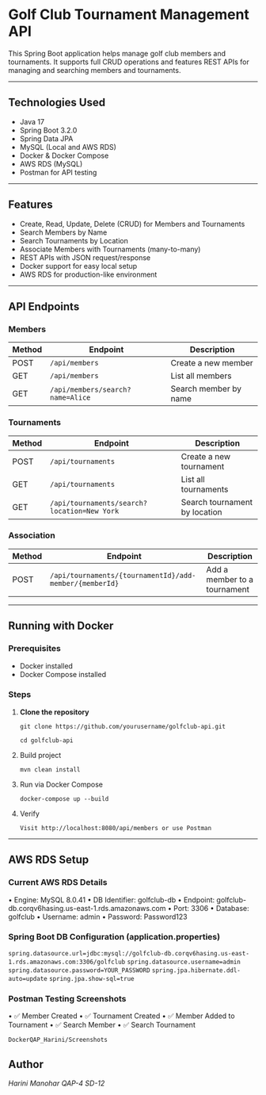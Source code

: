 # Golf Club Tournament Management API

This Spring Boot application helps manage golf club members and tournaments. It supports full CRUD operations and features REST APIs for managing and searching members and tournaments.

---

## Technologies Used

- Java 17
- Spring Boot 3.2.0
- Spring Data JPA
- MySQL (Local and AWS RDS)
- Docker & Docker Compose
- AWS RDS (MySQL)
- Postman for API testing

---

## Features

- Create, Read, Update, Delete (CRUD) for Members and Tournaments
- Search Members by Name
- Search Tournaments by Location
- Associate Members with Tournaments (many-to-many)
- REST APIs with JSON request/response
- Docker support for easy local setup
- AWS RDS for production-like environment

---

##  API Endpoints

###  Members
| Method | Endpoint                      | Description                |
|--------|-------------------------------|----------------------------|
| POST   | `/api/members`                | Create a new member        |
| GET    | `/api/members`                | List all members           |
| GET    | `/api/members/search?name=Alice` | Search member by name  |

###  Tournaments
| Method | Endpoint                           | Description                   |
|--------|------------------------------------|-------------------------------|
| POST   | `/api/tournaments`                 | Create a new tournament       |
| GET    | `/api/tournaments`                 | List all tournaments          |
| GET    | `/api/tournaments/search?location=New York` | Search tournament by location |

###  Association
| Method | Endpoint                               | Description                    |
|--------|----------------------------------------|--------------------------------|
| POST   | `/api/tournaments/{tournamentId}/add-member/{memberId}` | Add a member to a tournament |

---

##  Running with Docker

###  Prerequisites

- Docker installed
- Docker Compose installed

###  Steps

1. **Clone the repository**
   
   `git clone https://github.com/yourusername/golfclub-api.git`

   `cd golfclub-api`
   

2.	Build project

    `mvn clean install`

3.	Run via Docker Compose

    `docker-compose up --build`

4.	Verify

      `Visit http://localhost:8080/api/members or use Postman`

---

## AWS RDS Setup

### Current AWS RDS Details
•	Engine: MySQL 8.0.41
•	DB Identifier: golfclub-db
•	Endpoint: golfclub-db.corqv6hasing.us-east-1.rds.amazonaws.com
•	Port: 3306
•	Database: golfclub
•	Username: admin
•	Password: Password123

### Spring Boot DB Configuration (application.properties)
`spring.datasource.url=jdbc:mysql://golfclub-db.corqv6hasing.us-east-1.rds.amazonaws.com:3306/golfclub`
`spring.datasource.username=admin`
`spring.datasource.password=YOUR_PASSWORD`
`spring.jpa.hibernate.ddl-auto=update`
`spring.jpa.show-sql=true`

### Postman Testing Screenshots
•	✅ Member Created
•	✅ Tournament Created
•	✅ Member Added to Tournament
•	✅ Search Member
•	✅ Search Tournament

`DockerQAP_Harini/Screenshots`

## Author
*Harini Manohar*
*QAP-4*
*SD-12*